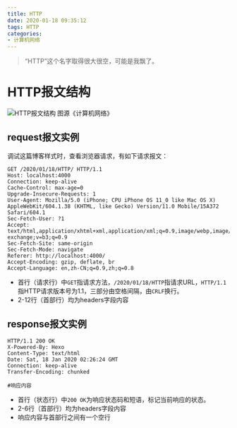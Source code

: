 ```yaml
---
title: HTTP
date: 2020-01-18 09:35:12
tags: HTTP
categories:
- 计算机网络
---
```


> “HTTP”这个名字取得很大很空，可能是我飘了。

# HTTP报文结构
![HTTP报文结构 图源《计算机网络》](http-message.PNG)

## request报文实例
调试这篇博客样式时，查看浏览器请求，有如下请求报文：
``` http
GET /2020/01/18/HTTP/ HTTP/1.1
Host: localhost:4000
Connection: keep-alive
Cache-Control: max-age=0
Upgrade-Insecure-Requests: 1
User-Agent: Mozilla/5.0 (iPhone; CPU iPhone OS 11_0 like Mac OS X) AppleWebKit/604.1.38 (KHTML, like Gecko) Version/11.0 Mobile/15A372 Safari/604.1
Sec-Fetch-User: ?1
Accept: text/html,application/xhtml+xml,application/xml;q=0.9,image/webp,image/apng,*/*;q=0.8,application/signed-exchange;v=b3;q=0.9
Sec-Fetch-Site: same-origin
Sec-Fetch-Mode: navigate
Referer: http://localhost:4000/
Accept-Encoding: gzip, deflate, br
Accept-Language: en,zh-CN;q=0.9,zh;q=0.8
```
- 首行（请求行）中`GET`指请求方法，`/2020/01/18/HTTP`指请求URL，`HTTP/1.1`指HTTP请求版本号为1.1，三部分由空格间隔，由`CRLF`换行。
- 2-12行（首部行）均为headers字段内容

## response报文实例
``` http
HTTP/1.1 200 OK
X-Powered-By: Hexo
Content-Type: text/html
Date: Sat, 18 Jan 2020 02:26:24 GMT
Connection: keep-alive
Transfer-Encoding: chunked

#响应内容
```
- 首行（状态行）中`200 OK`为响应状态码和短语，标记当前响应的状态。
- 2-6行（首部行）均为headers字段内容
- 响应内容与首部行之间有一个空行